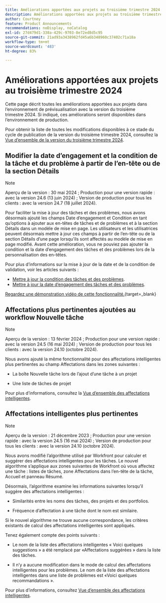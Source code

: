 ```yaml
---
title: Améliorations apportées aux projets au troisième trimestre 2024
description: Améliorations apportées aux projets au troisième trimestre 2024
author: Courtney
feature: Product Announcements
recommendations: noDisplay, noCatalog
exl-id: 27d479d1-338a-429c-9703-8e72ed8d5c95
source-git-commit: 21ad93a3438962fd45a6b348960c37402c71a18a
workflow-type: tm+mt
source-wordcount: '483'
ht-degree: 83%

---
```


# Améliorations apportées aux projets au troisième trimestre 2024

Cette page décrit toutes les améliorations apportées aux projets dans l’environnement de prévisualisation avec la version du troisième trimestre 2024. Si indiqué, ces améliorations seront disponibles dans l’environnement de production.

Pour obtenir la liste de toutes les modifications disponibles à ce stade du cycle de publication de la version du troisième trimestre 2024, consultez la [Vue d’ensemble de la version du troisième trimestre 2024](/help/quicksilver/product-announcements/product-releases/24-q3-release-activity/24-q3-release-overview.md).


## Modifier la date d’engagement et la condition de la tâche et du problème à partir de l’en-tête ou de la section Détails

>[!NOTE]
>
>Aperçu de la version : 30 mai 2024 ; Production pour une version rapide : avec la version 24.6 (13 juin 2024) ; Version de production pour tous les clients : avec la version 24.7 (18 juillet 2024).

Pour faciliter la mise à jour des tâches et des problèmes, nous avons désormais ajouté les champs Date d’engagement et Condition en tant qu’options à ajouter aux en-têtes de tâches et de problèmes et à la section Détails dans un modèle de mise en page. Les utilisateurs et les utilisatrices peuvent désormais mettre à jour ces champs à partir de l’en-tête ou de la section Détails d’une page lorsqu’ils sont affectés au modèle de mise en page modifié. Avant cette amélioration, vous ne pouviez pas ajouter la condition et la date d’engagement des tâches et des problèmes lors de la personnalisation des en-têtes.

Pour plus d’informations sur la mise à jour de la date et de la condition de validation, voir les articles suivants :

* [Mettre à jour la condition des tâches et des problèmes](/help/quicksilver/manage-work/projects/updating-work-in-a-project/update-condition-for-tasks-and-issues.md).
* [Mettre à jour la date d’engagement des tâches et des problèmes](/help/quicksilver/manage-work/projects/updating-work-in-a-project/update-commit-date-on-tasks-and-issues.md).

[Regardez une démonstration vidéo de cette fonctionnalité.](https://video.tv.adobe.com/v/3429471/){target=_blank}

## Affectations plus pertinentes ajoutées au workflow Nouvelle tâche

>[!NOTE]
>
>Aperçu de la version : 13 février 2024 ; Production pour une version rapide : avec la version 24.5 (16 mai 2024) ; Version de production pour tous les clients : avec la version 24.10 (octobre 2024).

Nous avons ajouté la même fonctionnalité pour des affectations intelligentes plus pertinentes au champ Affectations dans les zones suivantes :

* La boîte Nouvelle tâche lors de l’ajout d’une tâche à un projet

* Une liste de tâches de projet

Pour plus d’informations, consultez la [Vue d’ensemble des affectations intelligentes](/help/quicksilver/manage-work/tasks/assign-tasks/smart-assignments.md).

## Affectations intelligentes plus pertinentes

>[!NOTE]
>
>Aperçu de la version : 21 décembre 2023 ; Production pour une version rapide : avec la version 24.5 (16 mai 2024) ; Version de production pour tous les clients : avec la version 24.10 (octobre 2024).

Nous avons modifié l’algorithme utilisé par Workfront pour calculer et suggérer des affectations intelligentes pour les tâches. Le nouvel algorithme s’applique aux zones suivantes de Workfront où vous affectez une tâche : listes de tâches, zone Affectations dans l’en-tête de la tâche, Accueil et panneau Résumé.

Désormais, l’algorithme examine les informations suivantes lorsqu’il suggère des affectations intelligentes :

* Similarités entre les noms des tâches, des projets et des portfolios.

* Fréquence d’affectation à une tâche dont le nom est similaire.

Si le nouvel algorithme ne trouve aucune correspondance, les critères existants de calcul des affectations intelligentes sont appliqués.

Tenez également compte des points suivants :

* Le nom de la liste des affectations intelligentes « Voici quelques suggestions » a été remplacé par «Affectations suggérées » dans la liste des tâches.

* Il n’y a aucune modification dans le mode de calcul des affectations intelligentes pour les problèmes. Le nom de la liste des affectations intelligentes dans une liste de problèmes est «Voici quelques recommandations ».

Pour plus d’informations, consultez [Vue d’ensemble des affectations intelligentes](/help/quicksilver/manage-work/tasks/assign-tasks/smart-assignments.md).
